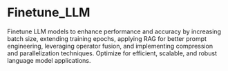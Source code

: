 # Finetune_LLM
Finetune LLM models to enhance performance and accuracy by increasing batch size, extending training epochs, applying RAG for better prompt engineering, leveraging operator fusion, and implementing compression and parallelization techniques. Optimize for efficient, scalable, and robust language model applications.
